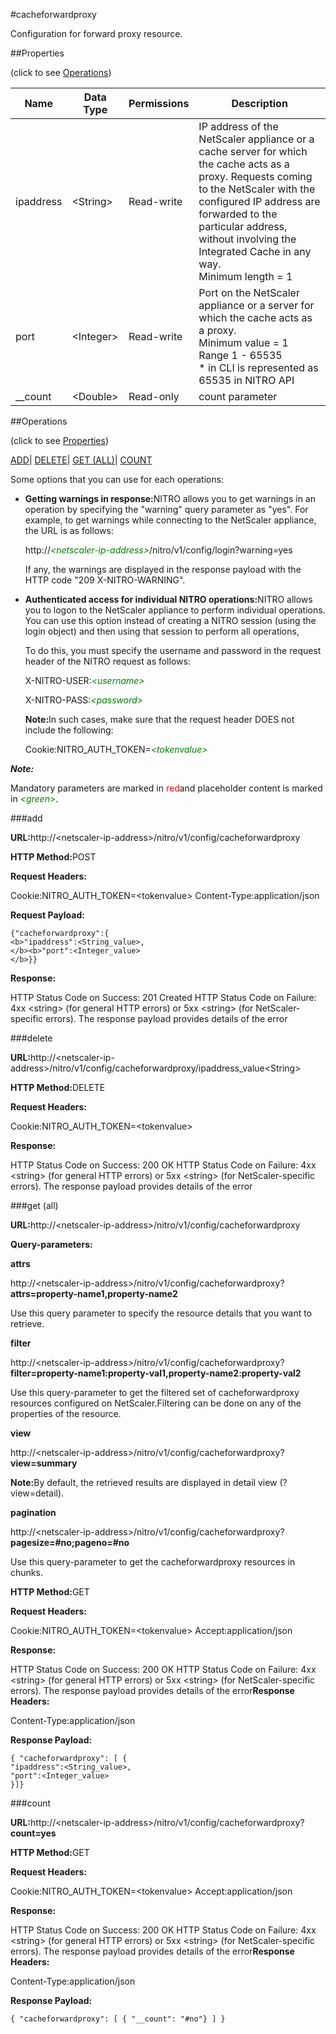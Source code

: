#cacheforwardproxy

Configuration for forward proxy resource.


##Properties 
<span>(click to see [Operations](#opera))</span>


<table><thead><tr><th>Name</th><th>Data Type</th><th>Permissions</th><th>Description</th></tr></thead><tbody><tr><td>ipaddress</td><td>&lt;String></td><td>Read-write</td><td>IP address of the NetScaler appliance or a cache server for which the cache acts as a proxy. Requests coming to the NetScaler with the configured IP address are forwarded to the particular address, without involving the Integrated Cache in any way.<br>Minimum length = 1</td></tr><tr><td>port</td><td>&lt;Integer></td><td>Read-write</td><td>Port on the NetScaler appliance or a server for which the cache acts as a proxy.<br>Minimum value = 1<br>Range 1 - 65535<br>* in CLI is represented as 65535 in NITRO API</td></tr><tr><td>__count</td><td>&lt;Double></td><td>Read-only</td><td>count parameter</td></tr></tbody></table>
##Operations 
<span>(click to see [Properties](#prope))</span>


[ADD]()| [DELETE](#d)| [GET (ALL)](#get-)| [COUNT](#)


Some options that you can use for each operations:
<ul><li><p><b>Getting warnings in response:</b>NITRO allows you to get warnings in an operation by specifying the "warning" query parameter as "yes". For example, to get warnings while connecting to the NetScaler appliance, the URL is as follows:</p><p>http://<span style="color:green;font-style:italic;">&lt;netscaler-ip-address&gt;</span>/nitro/v1/config/login?warning=yes</p><p>If any, the warnings are displayed in the response payload with the HTTP code "209 X-NITRO-WARNING".</p></li><li><p><b>Authenticated access for individual NITRO operations:</b>NITRO allows you to logon to the NetScaler appliance to perform individual operations. You can use this option instead of creating a NITRO session (using the login object) and then using that session to perform all operations,</p><p>To do this, you must specify the username and password in the request header of the NITRO request as follows:</p><p>X-NITRO-USER:<span style="color:green;font-style:italic;">&lt;username&gt;</span></p><p>X-NITRO-PASS:<span style="color:green;font-style:italic;">&lt;password&gt;</span></p><p><b>Note:</b>In such cases, make sure that the request header DOES not include the following:</p><p>Cookie:NITRO_AUTH_TOKEN=<span style="color:green;font-style:italic;">&lt;tokenvalue&gt;</span></p></li></ul>



***Note:*** 
Mandatory parameters are marked in <span style="color:#FF0000;">red</span>and placeholder content is marked in <span style="color:green;font-style:italic">&lt;green&gt;</span>.

###add



<b>URL:</b>http://&lt;netscaler-ip-address&gt;/nitro/v1/config/cacheforwardproxy
<b>HTTP Method:</b>POST
<b>Request Headers:</b>

Cookie:NITRO_AUTH_TOKEN=&lt;tokenvalue&gt;Content-Type:application/json

<b>Request Payload: </b>```{"cacheforwardproxy":{<b>"ipaddress":<String_value>,</b><b>"port":<Integer_value></b>}}```
<b>Response:</b>
HTTP Status Code on Success: 201 CreatedHTTP Status Code on Failure: 4xx &lt;string&gt; (for general HTTP errors) or 5xx &lt;string&gt; (for NetScaler-specific errors). The response payload provides details of the error


###delete



<b>URL:</b>http://&lt;netscaler-ip-address&gt;/nitro/v1/config/cacheforwardproxy/ipaddress_value&lt;String&gt;
<b>HTTP Method:</b>DELETE
<b>Request Headers:</b>

Cookie:NITRO_AUTH_TOKEN=&lt;tokenvalue&gt;

<b>Response:</b>
HTTP Status Code on Success: 200 OKHTTP Status Code on Failure: 4xx &lt;string&gt; (for general HTTP errors) or 5xx &lt;string&gt; (for NetScaler-specific errors). The response payload provides details of the error


###get (all)



<b>URL:</b>http://&lt;netscaler-ip-address&gt;/nitro/v1/config/cacheforwardproxy
<b>Query-parameters:</b>
<b>attrs</b>
http://&lt;netscaler-ip-address&gt;/nitro/v1/config/cacheforwardproxy?<b>attrs=property-name1,property-name2</b>
Use this query parameter to specify the resource details that you want to retrieve.


<b>filter</b>
http://&lt;netscaler-ip-address&gt;/nitro/v1/config/cacheforwardproxy?<b>filter=property-name1:property-val1,property-name2:property-val2</b>
Use this query-parameter to get the filtered set of cacheforwardproxy resources configured on NetScaler.Filtering can be done on any of the properties of the resource.


<b>view</b>
http://&lt;netscaler-ip-address&gt;/nitro/v1/config/cacheforwardproxy?<b>view=summary</b>
<b>Note:</b>By default, the retrieved results are displayed in detail view (?view=detail).


<b>pagination</b>
http://&lt;netscaler-ip-address&gt;/nitro/v1/config/cacheforwardproxy?<b>pagesize=#no;pageno=#no</b>
Use this query-parameter to get the cacheforwardproxy resources in chunks.



<b>HTTP Method:</b>GET
<b>Request Headers:</b>

Cookie:NITRO_AUTH_TOKEN=&lt;tokenvalue&gt;Accept:application/json

<b>Response:</b>
HTTP Status Code on Success: 200 OKHTTP Status Code on Failure: 4xx &lt;string&gt; (for general HTTP errors) or 5xx &lt;string&gt; (for NetScaler-specific errors). The response payload provides details of the error<b>Response Headers:</b>

Content-Type:application/json

<b>Response Payload: </b>```{ "cacheforwardproxy": [ {"ipaddress":<String_value>,"port":<Integer_value>}]}```



###count



<b>URL:</b>http://&lt;netscaler-ip-address&gt;/nitro/v1/config/cacheforwardproxy?<b>count=yes</b>
<b>HTTP Method:</b>GET
<b>Request Headers:</b>

Cookie:NITRO_AUTH_TOKEN=&lt;tokenvalue&gt;Accept:application/json

<b>Response:</b>
HTTP Status Code on Success: 200 OKHTTP Status Code on Failure: 4xx &lt;string&gt; (for general HTTP errors) or 5xx &lt;string&gt; (for NetScaler-specific errors). The response payload provides details of the error<b>Response Headers:</b>

Content-Type:application/json

<b>Response Payload: </b>```{ "cacheforwardproxy": [ { "__count": "#no"} ] }```



